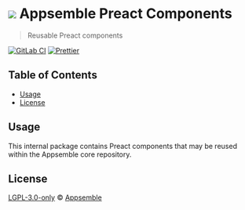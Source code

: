 # ![](https://gitlab.com/appsemble/appsemble/-/raw/0.30.0/config/assets/logo.svg) Appsemble Preact Components

> Reusable Preact components

[![GitLab CI](https://gitlab.com/appsemble/appsemble/badges/0.30.0/pipeline.svg)](https://gitlab.com/appsemble/appsemble/-/releases/0.30.0)
[![Prettier](https://img.shields.io/badge/code_style-prettier-ff69b4.svg)](https://prettier.io)

## Table of Contents

- [Usage](#usage)
- [License](#license)

## Usage

This internal package contains Preact components that may be reused within the Appsemble core
repository.

## License

[LGPL-3.0-only](https://gitlab.com/appsemble/appsemble/-/blob/0.30.0/LICENSE.md) ©
[Appsemble](https://appsemble.com)
